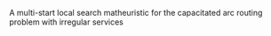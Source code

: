 A multi-start local search matheuristic for the capacitated arc routing problem with irregular services
